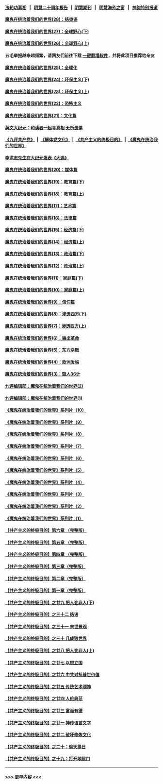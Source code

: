 #### [法轮功真相](https://github.com/gfw-breaker/truth/blob/master/README.md?t=0) &nbsp;&nbsp;|&nbsp;&nbsp; [明慧二十周年报告](https://github.com/gfw-breaker/mh-reports/blob/master/README.md?t=0) &nbsp;&nbsp;|&nbsp;&nbsp;[明慧期刊](https://github.com/gfw-breaker/mh-qikan) &nbsp;&nbsp;|&nbsp;&nbsp; [明慧海外之窗](https://github.com/gfw-breaker/mh-news/blob/master/README.md?t=0) &nbsp;&nbsp;|&nbsp;&nbsp; [神韵特别报道](https://github.com/gfw-breaker/mh-news/blob/master/shenyun.md?t=0)
#### [魔鬼在统治着我们的世界(28)：结束语](../pages/nsc422/n10936246.md?t=07221251) 
#### [魔鬼在统治着我们的世界(27)：全球野心(下)](../pages/nsc422/n10928319.md?t=07221251) 
#### [魔鬼在统治着我们的世界(26)：全球野心(上)](../pages/nsc422/n10900318.md?t=07221251) 
#### 五毛举报越来越频繁，请网友们前往下载 [一键翻墙软件](https://github.com/gfw-breaker/ssr-accounts)，并将此项目推荐给亲友
#### [魔鬼在统治着我们的世界(25)：全球化](../pages/nsc422/n10788205.md?t=07221251) 
#### [魔鬼在统治着我们的世界(24)：环保主义(下)](../pages/nsc422/n10695307.md?t=07221251) 
#### [魔鬼在统治着我们的世界(23)：环保主义(上)](../pages/nsc422/n10688613.md?t=07221251) 
#### [魔鬼在统治着我们的世界(22)：恐怖主义](../pages/nsc422/n10614727.md?t=07221251) 
#### [魔鬼在统治着我们的世界(21)：文化篇](../pages/nsc422/n10597706.md?t=07221251) 
#### [英文大纪元：和读者一起寻真相 无所畏惧](../pages/nsc422/n12542027.md?t=07221251) 
#### [《九评共产党》](https://github.com/begood0513/9ping.md/blob/master/README.md) &nbsp;|&nbsp; [《解体党文化》](../../../../jtdwh.md/blob/master/README.md)  &nbsp;|&nbsp; [《共产主义的终极目的》](../../../../gczydzjmd.md/blob/master/README.md) &nbsp;|&nbsp; [《魔鬼在统治我们的世界》](../../../../mgztzwmdsj.md/blob/master/README.md) 
#### [李洪志先生在大纪元发表《大选》](../pages/nsc422/n12534746.md?t=07221251) 
#### [魔鬼在统治着我们的世界(20)：媒体篇](../pages/nsc422/n10586579.md?t=07221251) 
#### [魔鬼在统治着我们的世界(19)：教育篇(下)](../pages/nsc422/n10564808.md?t=07221251) 
#### [魔鬼在统治着我们的世界(18)：教育篇(上)](../pages/nsc422/n10526970.md?t=07221251) 
#### [魔鬼在统治着我们的世界(17)：艺术篇](../pages/nsc422/n10499093.md?t=07221251) 
#### [魔鬼在统治着我们的世界(16)：法律篇](../pages/nsc422/n10485969.md?t=07221251) 
#### [魔鬼在统治着我们的世界(15)：经济篇(下)](../pages/nsc422/n10469975.md?t=07221251) 
#### [魔鬼在统治着我们的世界(14)：经济篇(上)](../pages/nsc422/n10457370.md?t=07221251) 
#### [魔鬼在统治着我们的世界(13)：政治篇(下)](../pages/nsc422/n10448270.md?t=07221251) 
#### [魔鬼在统治着我们的世界(12)：政治篇(上)](../pages/nsc422/n10444576.md?t=07221251) 
#### [魔鬼在统治着我们的世界(11)：家庭篇(下)](../pages/nsc422/n10440961.md?t=07221251) 
#### [魔鬼在统治着我们的世界(10)：家庭篇(上)](../pages/nsc422/n10435448.md?t=07221251) 
#### [魔鬼在统治着我们的世界(9)：信仰篇](../pages/nsc422/n10432159.md?t=07221251) 
#### [魔鬼在统治着我们的世界(8)：渗透西方(下)](../pages/nsc422/n10429603.md?t=07221251) 
#### [魔鬼在统治着我们的世界(7)：渗透西方(上)](../pages/nsc422/n10426013.md?t=07221251) 
#### [魔鬼在统治着我们的世界(6)：输出革命](../pages/nsc422/n10421536.md?t=07221251) 
#### [魔鬼在统治着我们的世界(5)：东方杀戮](../pages/nsc422/n10417707.md?t=07221251) 
#### [魔鬼在统治着我们的世界(4)：欧洲发端](../pages/nsc422/n10414890.md?t=07221251) 
#### [魔鬼在统治着我们的世界(3)：毁人36计](../pages/nsc422/n10411583.md?t=07221251) 
#### [九评编辑部：魔鬼在统治着我们的世界(2)](../pages/nsc422/n10410036.md?t=07221251) 
#### [九评编辑部：魔鬼在统治着我们的世界(1)](../pages/nsc422/n10406825.md?t=07221251) 
#### [《魔鬼在统治着我们的世界》系列片（10）](../pages/nsc422/n12292670.md?t=07221251) 
#### [《魔鬼在统治着我们的世界》系列片（9）](../pages/nsc422/n12290859.md?t=07221251) 
#### [《魔鬼在统治着我们的世界》系列片（8）](../pages/nsc422/n12287445.md?t=07221251) 
#### [《魔鬼在统治着我们的世界》系列片（7）](../pages/nsc422/n12283425.md?t=07221251) 
#### [《魔鬼在统治着我们的世界》系列片（6）](../pages/nsc422/n12282314.md?t=07221251) 
#### [《魔鬼在统治着我们的世界》系列片（5）](../pages/nsc422/n12281419.md?t=07221251) 
#### [《魔鬼在统治着我们的世界》系列片（4）](../pages/nsc422/n12274024.md?t=07221251) 
#### [《魔鬼在统治着我们的世界》系列片（3）](../pages/nsc422/n12271322.md?t=07221251) 
#### [《魔鬼在统治着我们的世界》系列片（2）](../pages/nsc422/n12269049.md?t=07221251) 
#### [《魔鬼在统治着我们的世界》系列片（1）](../pages/nsc422/n12267575.md?t=07221251) 
#### [【共产主义的终极目的】第六章 （完整版）](../pages/nsc422/n11428913.md?t=07221251) 
#### [【共产主义的终极目的】第五章 （完整版）](../pages/nsc422/n11428912.md?t=07221251) 
#### [【共产主义的终极目的】第四章 （完整版）](../pages/nsc422/n11428907.md?t=07221251) 
#### [【共产主义的终极目的】第三章（完整版）](../pages/nsc422/n11428848.md?t=07221251) 
#### [【共产主义的终极目的】第二章（完整版）](../pages/nsc422/n11428831.md?t=07221251) 
#### [【共产主义的终极目的】第一章（完整版）](../pages/nsc422/n11417651.md?t=07221251) 
#### [【共产主义的终极目的】之廿九 把人变非人(下)](../pages/nsc422/n11344140.md?t=07221251) 
#### [【共产主义的终极目的】之三十二 结语](../pages/nsc422/n11360535.md?t=07221251) 
#### [【共产主义的终极目的】之三十一 末世景观](../pages/nsc422/n11351129.md?t=07221251) 
#### [【共产主义的终极目的】之三十 几成狼世界](../pages/nsc422/n11348280.md?t=07221251) 
#### [【共产主义的终极目的】之廿八 把人变非人(上)](../pages/nsc422/n11340492.md?t=07221251) 
#### [【共产主义的终极目的】之廿七 以恨立国](../pages/nsc422/n11336944.md?t=07221251) 
#### [【共产主义的终极目的】之廿六 中共对抗普世价值](../pages/nsc422/n11324785.md?t=07221251) 
#### [【共产主义的终极目的】之廿五 传统艺术颂神](../pages/nsc422/n11296396.md?t=07221251) 
#### [【共产主义的终极目的】之廿四 人伦典范](../pages/nsc422/n11296397.md?t=07221251) 
#### [【共产主义的终极目的】之廿三 富而有德](../pages/nsc422/n11283598.md?t=07221251) 
#### [【共产主义的终极目的】之廿一 神传语言文字](../pages/nsc422/n11263265.md?t=07221251) 
#### [【共产主义的终极目的】之廿二 破坏修炼文化](../pages/nsc422/n11245728.md?t=07221251) 
#### [【共产主义的终极目的】之二十：偷天换日](../pages/nsc422/n11238846.md?t=07221251) 
#### [【共产主义的终极目的】之十九：打开地狱门](../pages/nsc422/n11206376.md?t=07221251) 

----
#### [ >>> 更早内容 <<< ](../indexes/nsc422-earlier.md)

